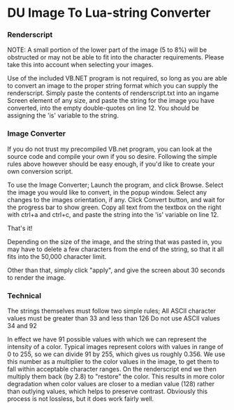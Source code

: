 # DU Image To Lua-string Converter

### Renderscript

NOTE: A small portion of the lower part of the image (5 to 8%) will be obstructed or may not be able to fit into the character requirements. Please take this into account when selecting your images.

Use of the included VB.NET program is not required, so long as you are able to convert an image to the proper string format which you can supply the renderscript.
Simply paste the contents of renderscript.txt into an ingame Screen element of any size, and paste the string for the image you have converted, into the empty double-quotes on line 12. You should be assigning the 'is' variable to the string.

### Image Converter

If you do not trust my precompiled VB.net program, you can look at the source code and compile your own if you so desire.
Following the simple rules above however should be easy enough, if you'd like to create your own conversion script.

To use the Image Converter;
	Launch the program, and click Browse.
	Select the image you would like to convert, in the popup window.
	Select any changes to the images orientation, if any.
	Click Convert button, and wait for the progress bar to show green.
	Copy all text from the textbox on the right with ctrl+a and ctrl+c, and paste the string into the 'is' variable on line 12.
	
That's it!

Depending on the size of the image, and the string that was pasted in, you may have to delete a few characters from the end of the string, so that it all fits into the 50,000 character limit.

Other than that, simply click "apply", and give the screen about 30 seconds to render the image.

### Technical

The strings themselves must follow two simple rules;
	All ASCII character values must be greater than 33 and less than 126
	Do not use ASCII values 34 and 92
	
In effect we have 91 possible values with which we can represent the intensity of a color.
Typical images represent colors with values in range of 0 to 255, so we can divide 91 by 255, which gives us roughly 0.356.
We use this number as a multiplier to the color values in the image, to get them to fall within acceptable character ranges.
On the renderscript end we then multiply them back (by 2.8) to "restore" the color. This results in more color degradation when color values are closer to a median value (128) rather than outlying values, which helps to preserve contrast.
Obviously this process is not lossless, but it does work fairly well.